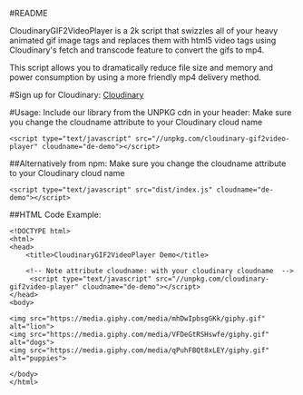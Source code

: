 #README

CloudinaryGIF2VideoPlayer is a 2k script that swizzles all of your heavy animated gif image tags and replaces them with html5 video tags using Cloudinary's fetch and transcode feature to convert the gifs to mp4.  

This script allows you to dramatically reduce file size and memory and power consumption by using a more friendly mp4 delivery method. 

#Sign up for Cloudinary:
[Cloudinary](http://www.cloudinary.com/signup "Cloudinary")

#Usage:
Include our library from the UNPKG cdn in your header:
Make sure you change the cloudname attribute to your Cloudinary cloud name

```
<script type="text/javascript" src="//unpkg.com/cloudinary-gif2video-player" cloudname="de-demo"></script>
```
##Alternatively from npm:
Make sure you change the cloudname attribute to your Cloudinary cloud name 

```
<script type="text/javascript" src="dist/index.js" cloudname="de-demo"></script>
```



##HTML Code Example:

```
<!DOCTYPE html>
<html>
<head>
    <title>CloudinaryGIF2VideoPlayer Demo</title>

    <!-- Note attribute cloudname: with your cloudinary cloudname  -->
     <script type="text/javascript" src="//unpkg.com/cloudinary-gif2video-player" cloudname="de-demo"></script>
</head>
<body>

<img src="https://media.giphy.com/media/mhDwIpbsgGKk/giphy.gif" alt="lion">
<img src="https://media.giphy.com/media/VFDeGtRSHswfe/giphy.gif" alt="dogs">
<img src="https://media.giphy.com/media/qPuhFBQt8xLEY/giphy.gif" alt="puppies"> 

</body>
</html>
```
